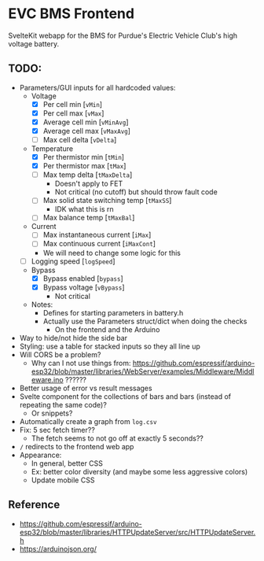 # EVC BMS Frontend

SvelteKit webapp for the BMS for Purdue's Electric Vehicle Club's high voltage battery.

## TODO:

- Parameters/GUI inputs for all hardcoded values:
	- Voltage
		- [x] Per cell min [`vMin`]
		- [x] Per cell max [`vMax`]
		- [x] Average cell min [`vMinAvg`]
		- [x] Average cell max [`vMaxAvg`]
		- [ ] Max cell delta [`vDelta`]
	- Temperature
		- [x] Per thermistor min [`tMin`]
		- [x] Per thermistor max [`tMax`]
		- [ ] Max temp delta [`tMaxDelta`]
			- Doesn't apply to FET
			- Not critical (no cutoff) but should throw fault code
		- [ ] Max solid state switching temp [`tMaxSS`]
			- IDK what this is rn
		- [ ] Max balance temp [`tMaxBal`]
	- Current
		- [ ] Max instantaneous current [`iMax`]
		- [ ] Max continuous current [`iMaxCont`]
		- We will need to change some logic for this
	- [ ] Logging speed [`logSpeed`]
	- Bypass
		- [x] Bypass enabled [`bypass`]
		- [x] Bypass voltage [`vBypass`]
			- Not critical
	- Notes:
		- Defines for starting parameters in battery.h
		- Actually use the Parameters struct/dict when doing the checks
			- On the frontend and the Arduino
- Way to hide/not hide the side bar
- Styling: use a table for stacked inputs so they all line up
- Will CORS be a problem?
	- Why can I not use things from: https://github.com/espressif/arduino-esp32/blob/master/libraries/WebServer/examples/Middleware/Middleware.ino ??????
- Better usage of error vs result messages
- Svelte component for the collections of bars and bars (instead of repeating the same code)?
	- Or snippets?
- Automatically create a graph from `log.csv`
- Fix: 5 sec fetch timer??
	- The fetch seems to not go off at exactly 5 seconds??
- `/` redirects to the frontend web app
- Appearance:
	- In general, better CSS
	- Ex: better color diversity (and maybe some less aggressive colors)
	- Update mobile CSS

## Reference

- https://github.com/espressif/arduino-esp32/blob/master/libraries/HTTPUpdateServer/src/HTTPUpdateServer.h
- https://arduinojson.org/
